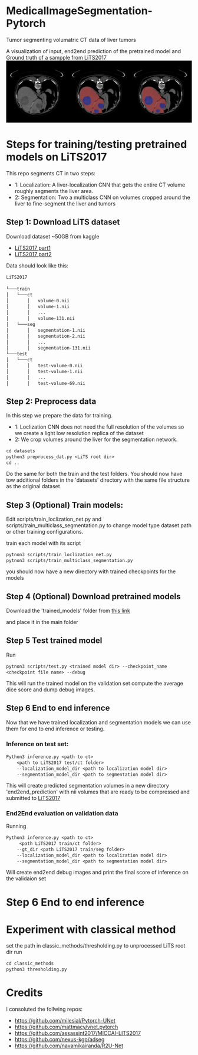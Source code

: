 # MedicalImageSegmentation-Pytorch
Tumor segmenting volumatric CT data of liver tumors

A visualization of input, end2end prediction of the pretrained model and Ground truth of a sampple from LiTS2017
![image](readme_images/LiTS2017-volume51-slice-133.png)

# Steps for training/testing pretrained models on LiTS2017
This repo segments CT in two steps:
- 1: Localization: A liver-localization CNN that gets the entire CT volume roughly segments the liver area.
- 2: Segmentation: Two a multiclass CNN on volumes cropped around the liver to fine-segment the liver and tumors

## Step 1: Download LiTS dataset
Download dataset ~50GB from kaggle 
- [LiTS2017 part1](https://www.kaggle.com/andrewmvd/liver-tumor-segmentation)
- [LiTS2017 part2](https://www.kaggle.com/andrewmvd/liver-tumor-segmentation-part-2)

Data should look like this:
```
LiTS2017

└───train
│   └───ct
│       │   volume-0.nii
│       │   volume-1.nii
│       │   ...
│       │   volume-131.nii
│   └───seg
│       │   segmentation-1.nii
│       │   segmentation-2.nii
│       │   ...
│       │   segmentation-131.nii
└───test
│   └───ct
│       │   test-volume-0.nii
│       │   test-volume-1.nii
│       │   ...
│       │   test-volume-69.nii
```

## Step 2: Preprocess data
In this step we prepare the data for training.
- 1: Loclization CNN does not need the full resolution of the volumes so we create a light low resolution replica of the dataset
- 2: We crop volumes around the liver for the segmentation network.
```
cd datasets
python3 preprocess_dat.py <LiTS root dir>
cd ..
```
Do the same for both the train and the test folders.
You should now have tow additional folders in the 'datasets' directory with the same file structure as the original dataset

## Step 3 (Optional) Train models:
Edit scripts/train_loclization_net.py and scripts/train_multiclass_segmentation.py to change model type dataset path or other 
training configurations.

train each model with its script

```
pytnon3 scripts/train_loclization_net.py
pytnon3 scripts/train_multiclass_segmentation.py
```
you should now have a new directory with trained checkpoints for the models


## Step 4 (Optional) Download pretrained models

Download the 'trained_models' folder from [this link](https://drive.google.com/drive/folders/1y-fZWUCsae2gzSXOkeVutH925Q0URfTN?usp=sharing)

and place it in the main folder

## Step 5 Test trained model
Run
```
pytnon3 scripts/test.py <trained model dir> --checkpoint_name <checkpoint file name> --debug
```
This will run the trained model on the validation set compute the average dice score and dump debug images.

## Step 6 End to end inference
Now that we have trained localization and segmentation models we can use them for end to end inference or testing.

### Inference on test set:
```
Python3 inference.py <path to ct> 
    <path to LiTS2017 test/ct folder> 
    --localization_model_dir <path to localization model dir> 
    --segmentation_model_dir <path to segmentation model dir>
```
This will create predicted segmentation volumes in a new directory 'end2end_prediction' with nii volumes that are ready to 
be compressed and submitted to 
[LiTS2017](https://competitions.codalab.org/competitions/17094 )

### End2End evaluation on validation data

Running
```
Python3 inference.py <path to ct> 
     <path LiTS2017 train/ct folder> 
    --gt_dir <path LiTS2017 train/seg folder> 
    --localization_model_dir <path to localization model dir> 
    --segmentation_model_dir <path to segmentation model dir>
```
Will create end2end debug images and print the final score of inference on the validaion set

# Step 6 End to end inference


# Experiment with classical method
set the path in classic_methods/thresholding.py to unprocessed LiTS root dir
run
```
cd classic_methods
python3 thresholding.py
```


# Credits
I consoluted the follwing repos:
- https://github.com/milesial/Pytorch-UNet
- https://github.com/mattmacy/vnet.pytorch
- https://github.com/assassint2017/MICCAI-LITS2017
- https://github.com/nexus-kgp/adseg
- https://github.com/navamikairanda/R2U-Net
